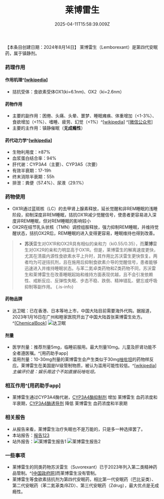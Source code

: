 ﻿---
title: 莱博雷生
description: 
published: true
date: 2025-04-11T15:58:39.009Z
tags: 
editor: markdown
dateCreated: 2025-04-11T15:58:34.573Z
---

【本条目创建日期：2024年8月14日】
莱博雷生（Lemborexant）是第四代安眠药，属于镇静剂。
### 药理作用
#### 作用机理^[[wikipedia](https://en.wikipedia.org/wiki/Lemborexant)]
- 拮抗受体：食欲素受体OX1(ki=6.1nm)、OX2（ki=2.6nm）
#### 药物作用
- 主要的副作用：困倦、头痛、头晕、噩梦、睡眠瘫痪、体重增加（<1-3%）、食欲增加（<1%）、嗜睡、疲劳、幻觉（<1%）^[[wikipedia](https://en.wikipedia.org/wiki/Lemborexant)] ^[[微信公众号](https://mp.weixin.qq.com/s?__biz=MzkxMjE3NzE2Mg==&mid=2247485374&idx=1&sn=9ded9faa028011f7a8d31e4fc432891d)]
- 主要的主作用：镇静催眠（**无成瘾性**）
#### 药代动力学^[[wikipedia](https://en.wikipedia.org/wiki/Lemborexant)]
- 生物利用度：≥87%
- 血浆蛋白结合率：94%
- 肝代谢：CYP3A4（主要）、CYP3A5（次要）
- 有效半衰期：17-19h
- 终末消除半衰期：55h
- 排泄：粪便（57.4%）、尿液（29.1%）
### 药物使用
- OX1R通过蓝斑核（LC）的去甲肾上腺素释放，延长觉醒和非REM睡眠的浅睡阶段，抑制深度非REM睡眠，拮抗OX1R减少觉醒信号，使患者更容易进入深度非REM睡眠，但对REM睡眠的影响较小
- OX2R在结节乳头状核（TMN）调控组胺释放，强力抑制REM睡眠，并维持觉醒状态，拮抗OX2R后，REM睡眠的进入变得更容易，睡眠维持也得到改善。
> - **苏沃**雷生对OX1R和OX2R具有相似的亲和力（ki0.55/0.35），而**莱博**雷生对OX2R的亲和力明显高于OX1R。但是，莱博雷生的解离速度更快，尤其在清晨内源性食欲素水平上升时，其作用比苏沃雷生更快恢复。两者均为可逆拮抗剂，且在施用后抑制食欲素介导的觉醒信号，患者能够迅速进入并维持睡眠状态。与苯二氮卓类药物和Z类药物不同，苏沃雷生和莱博雷生在改善睡眠起始和维持方面表现优越，且不会引发依赖性、戒断反应、反弹性失眠、步态不稳、跌倒、精神错乱、健忘或呼吸抑制等副作用。
{.is-info}


#### 药物品牌
- 达卫眠：已在香港、日本等地上市，中国大陆目前需要海外代购。据报道，2023年1月16日在广州和睦家医院开出了中国大陆首张莱博雷生处方。^[[ChemicalBook](https://m.chemicalbook.com/NewsInfo_51581.htm)] ![达卫眠](/imgs/达卫眠.jpg)
#### 剂量
- 医学剂量：推荐剂量5mg，临睡前服用。最大剂量10mg。儿童及肝肾功能不全者遵医嘱。^[用药助手app]
- 滥用剂量：10-30mg剂量的莱博雷生会产生类似于30mg[唑吡坦](/drug/思诺思)的药物样反应。莱博雷生在美国是IV级管制物质，被认为滥用可能性较低。^[[wikipedia](https://en.wikipedia.org/wiki/Lemborexant)]*主编评价是：娱乐用这个不如直接玩唑吡坦。*
### 相互作用^[用药助手app]
- 莱博雷生通过CYP3A4酶代谢，[CYP3A4酶抑制剂](https://overspeed-wiki.github.io/DXM/#CYP3A4%E6%8A%91%E5%88%B6%E5%89%82) 增加 莱博雷生 血药浓度和半衰期，[CYP3A4酶诱导剂](https://overspeed-wiki.github.io/DXM/#CYP3A4%E8%AF%B1%E5%AF%BC%E5%89%82) 降低 莱博雷生 血药浓度和半衰期
### 相关报告
- 从报告来看，莱博雷生治疗失眠也不是万能的，只是多一种选择罢了。
- 本站报告：[报告123](/report/RP123)
- 站外报告：![莱博雷生报告1](/imgs/莱博雷生报告1.jpg) ![莱博雷生报告2](/imgs/莱博雷生报告2.jpg)
### 一些事项
- 莱博雷生的同类药物苏沃雷生（Suvorexant）已于2023年列入第二类精神药品管制。^[[中国政府网](https://www.gov.cn/zhengce/zhengceku/2023-04/23/content_5752773.htm)]而莱博雷生没有管制。
- 莱博雷生等食欲素拮抗剂为第四代安眠药，相比第一代安眠药（巴比妥类）、第二代安眠药（苯二氮䓬类/BZD）、第三代安眠药（Zdrug），最大优点是无成瘾性。

